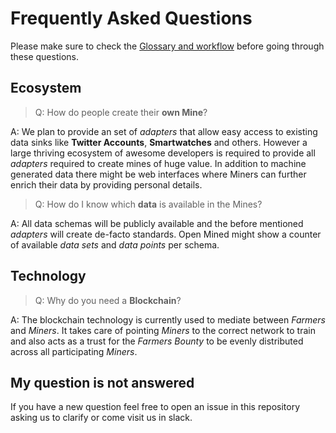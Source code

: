 # Frequently Asked Questions

Please make sure to check the [Glossary and workflow](readme.md) before going through these questions.

## Ecosystem

> Q: How do people create their **own Mine**?

A: We plan to provide an set of _adapters_ that allow easy access to existing data sinks like **Twitter Accounts**, **Smartwatches** and others. However a large thriving ecosystem of awesome developers is required to provide all _adapters_ required to create mines of huge value.
In addition to machine generated data there might be web interfaces where Miners can further enrich their data by providing personal details.

> Q: How do I know which **data** is available in the Mines?

A: All data schemas will be publicly available and the before mentioned _adapters_ will create de-facto standards. Open Mined might show a counter of available _data sets_ and _data points_ per schema.

## Technology

> Q: Why do you need a **Blockchain**?

A: The blockchain technology is currently used to mediate between _Farmers_ and _Miners_. It takes care of pointing _Miners_ to the correct network to train and also acts as a trust for the _Farmers Bounty_ to be evenly distributed across all participating _Miners_.

## My question is not answered

If you have a new question feel free to open an issue in this repository asking us to clarify or come visit us in slack.
